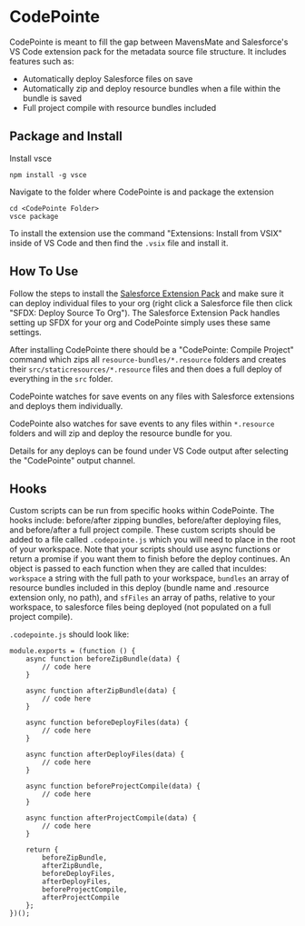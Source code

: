 # CodePointe

CodePointe is meant to fill the gap between MavensMate and Salesforce's VS Code extension pack for the metadata source file structure. It includes features such as:
- Automatically deploy Salesforce files on save
- Automatically zip and deploy resource bundles when a file within the bundle is saved
- Full project compile with resource bundles included

## Package and Install

Install vsce

```
npm install -g vsce
```

Navigate to the folder where CodePointe is and package the extension

```
cd <CodePointe Folder>
vsce package
```

To install the extension use the command "Extensions: Install from VSIX" inside of VS Code and then find the `.vsix` file and install it.

## How To Use

Follow the steps to install the [Salesforce Extension Pack](https://marketplace.visualstudio.com/items?itemName=salesforce.salesforcedx-vscode) and make sure it can deploy individual files to your org (right click a Salesforce file then click "SFDX: Deploy Source To Org"). The Salesforce Extension Pack handles setting up SFDX for your org and CodePointe simply uses these same settings.

After installing CodePointe there should be a "CodePointe: Compile Project" command which zips all `resource-bundles/*.resource` folders and creates their `src/staticresources/*.resource` files and then does a full deploy of everything in the `src` folder.

CodePointe watches for save events on any files with Salesforce extensions and deploys them individually.

CodePointe also watches for save events to any files within `*.resource` folders and will zip and deploy the resource bundle for you.

Details for any deploys can be found under VS Code output after selecting the "CodePointe" output channel.

## Hooks

Custom scripts can be run from specific hooks within CodePointe. The hooks include: before/after zipping bundles, before/after deploying files, and before/after a full project compile. These custom scripts should be added to a file called `.codepointe.js` which you will need to place in the root of your workspace. Note that your scripts should use async functions or return a promise if you want them to finish before the deploy continues. An object is passed to each function when they are called that inculdes: `workspace` a string with the full path to your workspace, `bundles` an array of resource bundles included in this deploy (bundle name and .resource extension only, no path), and `sfFiles` an array of paths, relative to your workspace, to salesforce files being deployed (not populated on a full project compile).

`.codepointe.js` should look like:

```
module.exports = (function () {
	async function beforeZipBundle(data) {
		// code here
	}

	async function afterZipBundle(data) {
		// code here
	}

	async function beforeDeployFiles(data) {
		// code here
	}

	async function afterDeployFiles(data) {
		// code here
	}

	async function beforeProjectCompile(data) {
		// code here
	}

	async function afterProjectCompile(data) {
		// code here
	}

	return {
		beforeZipBundle,
		afterZipBundle,
		beforeDeployFiles,
		afterDeployFiles,
		beforeProjectCompile,
		afterProjectCompile
	};
})();
```
